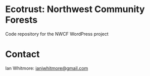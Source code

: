 # Ecotrust: Northwest Community Forests
Code repository for the NWCF WordPress project

# Contact
Ian Whitmore: ianjwhitmore@gmail.com
